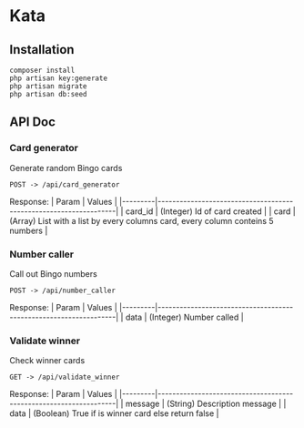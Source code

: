 
# Kata
## Installation

```
composer install
php artisan key:generate
php artisan migrate
php artisan db:seed
```
## API Doc
### Card generator
Generate random Bingo cards
```
POST -> /api/card_generator
```

Response:
| Param   | Values                                                           |
|---------|------------------------------------------------------------------|
| card_id | (Integer) Id of card created |
| card    | (Array) List with a list by every columns card, every column conteins 5 numbers       |

### Number caller
Call out Bingo numbers
```
POST -> /api/number_caller
```

Response:
| Param   | Values                                                           |
|---------|------------------------------------------------------------------|
| data | (Integer) Number called |

### Validate winner
Check winner cards
```
GET -> /api/validate_winner
```

Response:
| Param   | Values                                                           |
|---------|------------------------------------------------------------------|
| message | (String) Description message |
| data | (Boolean) True if is winner card else return false |
